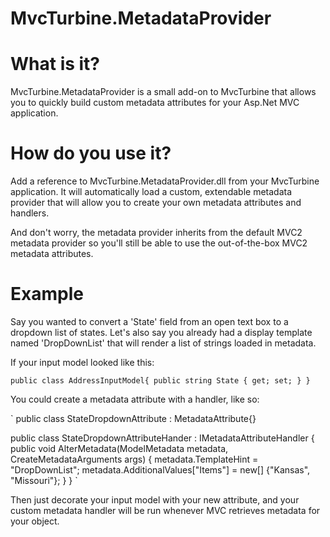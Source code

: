MvcTurbine.MetadataProvider
===========
# What is it?
MvcTurbine.MetadataProvider is a small add-on to MvcTurbine that allows you to quickly build custom metadata attributes for your Asp.Net MVC application.

# How do you use it?

Add a reference to MvcTurbine.MetadataProvider.dll from your MvcTurbine application.  It will automatically load a custom, extendable metadata provider that will allow you to create your own metadata attributes and handlers.

And don't worry, the metadata provider inherits from the default MVC2 metadata provider so you'll still be able to use the out-of-the-box MVC2 metadata attributes.

# Example

Say you wanted to convert a 'State' field from an open text box to a dropdown list of states.  Let's also say you already had a display template named 'DropDownList' that will render a list of strings loaded in metadata. 

If your input model looked like this:

`
public class AddressInputModel{
	public string State { get; set; }
}
`

You could create a metadata attribute with a handler, like so:

`
public class StateDropdownAttribute : MetadataAttribute{}

public class StateDropdownAttributeHander : IMetadataAttributeHandler<StateDropdownAttribute>
{
    public void AlterMetadata(ModelMetadata metadata, CreateMetadataArguments args)
    {
        metadata.TemplateHint = "DropDownList";
        metadata.AdditionalValues["Items"] = new[] {"Kansas", "Missouri"};
    }
}
`

Then just decorate your input model with your new attribute, and your custom metadata handler will be run whenever MVC retrieves metadata for your object.
